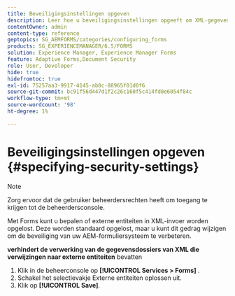 ```yaml
---
title: Beveiligingsinstellingen opgeven
description: Leer hoe u beveiligingsinstellingen opgeeft om XML-gegevensbestanden te beveiligen. Met de functie voor beveiligingsinstellingen worden de externe entiteiten in XML-invoer beheerd.
contentOwner: admin
content-type: reference
geptopics: SG_AEMFORMS/categories/configuring_forms
products: SG_EXPERIENCEMANAGER/6.5/FORMS
solution: Experience Manager, Experience Manager Forms
feature: Adaptive Forms,Document Security
role: User, Developer
hide: true
hidefromtoc: true
exl-id: 75257aa3-9917-4145-ab8c-88965f01d0f6
source-git-commit: bc91f56d447d1f2c26c160f5c414fd0e6054f84c
workflow-type: tm+mt
source-wordcount: '98'
ht-degree: 1%

---
```


# Beveiligingsinstellingen opgeven {#specifying-security-settings}

>[!NOTE]
> 
> Zorg ervoor dat de gebruiker beheerdersrechten heeft om toegang te krijgen tot de beheerdersconsole.

Met Forms kunt u bepalen of externe entiteiten in XML-invoer worden opgelost. Deze worden standaard opgelost, maar u kunt dit gedrag wijzigen om de beveiliging van uw AEM-formuliersysteem te verbeteren.

**verhindert de verwerking van de gegevensdossiers van XML die verwijzingen naar externe entiteiten** bevatten

1. Klik in de beheerconsole op **[!UICONTROL Services > Forms]** .
1. Schakel het selectievakje Externe entiteiten oplossen uit.
1. Klik op **[!UICONTROL Save]**.
